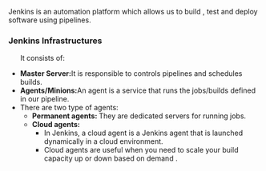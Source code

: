 <p>Jenkins is an automation platform which allows us to build , test and deploy software using pipelines.</p>

<h3>Jenkins Infrastructures</h3>

<ul>
    <p>It consists of:</p>
    <li><b>Master Server:</b>It is responsible to  controls pipelines and schedules builds.</li>
    <li><b>Agents/Minions:</b>An agent is a service that runs the jobs/builds defined in our pipeline.</li>
    <li>There are two type of agents:
        <ul>
            <li><b>Permanent agents: </b>They are dedicated servers for running jobs.</li>
            <li><b>Cloud agents: </b>
                <ul>
                    <li> In Jenkins, a cloud agent is a Jenkins agent that is launched dynamically in a cloud environment.</li>
                    <li> Cloud agents are useful when you need to scale your build capacity up or down based on demand .</li>
                </ul>
            </li>
        </ul>
    </li>
</ul>